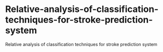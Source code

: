 # Relative-analysis-of-classification-techniques-for-stroke-prediction-system
Relative analysis of classification techniques for stroke prediction system
